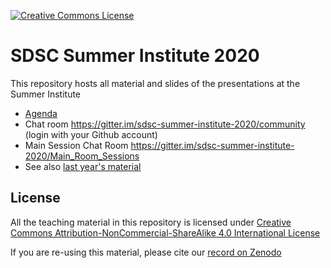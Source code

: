 <a rel="license" href="http://creativecommons.org/licenses/by-nc-sa/4.0/"><img alt="Creative Commons License" style="border-width:0" src="https://i.creativecommons.org/l/by-nc-sa/4.0/80x15.png" /></a>


# SDSC Summer Institute 2020

This repository hosts all material and slides of the presentations at the Summer Institute

* [Agenda](https://si20.sdsc.edu/agenda/)
* Chat room <https://gitter.im/sdsc-summer-institute-2020/community> (login with your Github account)
* Main Session Chat Room <https://gitter.im/sdsc-summer-institute-2020/Main_Room_Sessions> 
* See also [last year's material](https://github.com/sdsc/sdsc-summer-institute-2019)

## License

All the teaching material in this repository is licensed under [Creative Commons Attribution-NonCommercial-ShareAlike 4.0 International License](https://creativecommons.org/licenses/by-nc-sa/4.0/)

If you are re-using this material, please cite our [record on Zenodo](TODO)
